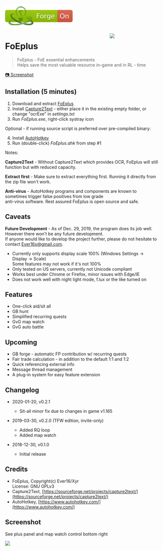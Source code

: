 [![Forge On](https://github.com/Ever16x/FoEplus/blob/master/img/ForgeOn.svg)](http://forgeofempires.com)

<img src="https://avatars0.githubusercontent.com/u/45723779" width="160" align="right"/>

# FoEplus

> FoEplus - FoE essential enhancements\
> Helps save the most valuable resource in-game and in RL - time

[:camera: Screenshot](#screenshot)

## Installation (5 minutes)

1. Download and extract [FoEplus](https://github.com/Ever16x/FoEplus/archive/master.zip)
2. Install [Capture2Text](https://sourceforge.net/projects/capture2text/) - either place it in the existing empty folder, or change "ocrExe" in *settings.txt*
3. Run *FoEplus.exe*, right-click systray icon

Optional - if running source script is preferred over pre-compiled binary:

4. Install [AutoHotkey](https://www.autohotkey.com/)
5. Run (double-click) *FoEplus.ahk* from step #1

Notes:

**Capture2Text** - Without Capture2Text which provides OCR, FoEplus will still function but with reduced capacity.

**Extract first** - Make sure to extract everything first. Running it directly from the zip file won't work.

**Anti-virus** - AutoHotkey programs and components are known to sometimes trigger false positives from low grade\
anti-virus software. Rest assured FoEplus is open source and safe.

## Caveats

**Future Development** - As of Dec. 29, 2019, the program does its job well. However there won't be any future development.\
If anyone would like to develop the project further, please do not hesitate to contact Ever16x@gmail.com.

* Currently only supports display scale 100% (Windows Settings -> Display -> Scale)\
Some features may not work if it's not 100%
* Only tested on US servers, currently not Unicode compliant
* Works best under Chrome or Firefox, minor issues with Edge/IE
* Does not work well with night light mode, f.lux or the like turned on

## Features

* One-click aid/sit all
* GB hunt
* Simplified recurring quests
* GvG map watch
* GvG auto battle

## Upcoming

* GB forge - automatic FP contribution w/ recurring quests
* Fair trade calculation - in addition to the default 1:1 and 1:2
* Quick referencing external info
* Message thread management
* A plug-in system for easy feature extension

## Changelog

* 2020-01-20, v0.2.1
    + Sit-all minor fix due to changes in game v1.165

* 2019-03-30, v0.2.0 (TFW edition, invite-only)
    + Added RQ loop
    + Added map watch

* 2018-12-30, v0.1.0
    + Initial release

## Credits

* FoEplus, Copyright(c) Ever16/Xyr\
  License: GNU GPLv3
* Capture2Text, [https://sourceforge.net/projects/capture2text/](https://sourceforge.net/projects/capture2text/)
* AutoHotkey, [https://www.autohotkey.com/](https://www.autohotkey.com/)

## Screenshot

See plus panel and map watch control bottom right

<img src="https://i.imgur.com/7T7gAUr.png" width="640">
